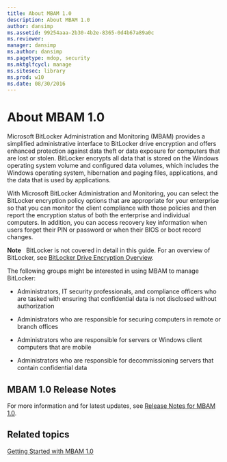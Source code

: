 ```yaml
---
title: About MBAM 1.0
description: About MBAM 1.0
author: dansimp
ms.assetid: 99254aaa-2b30-4b2e-8365-0d4b67a89a0c
ms.reviewer: 
manager: dansimp
ms.author: dansimp
ms.pagetype: mdop, security
ms.mktglfcycl: manage
ms.sitesec: library
ms.prod: w10
ms.date: 08/30/2016
---
```



# About MBAM 1.0


Microsoft BitLocker Administration and Monitoring (MBAM) provides a simplified administrative interface to BitLocker drive encryption and offers enhanced protection against data theft or data exposure for computers that are lost or stolen. BitLocker encrypts all data that is stored on the Windows operating system volume and configured data volumes, which includes the Windows operating system, hibernation and paging files, applications, and the data that is used by applications.

With Microsoft BitLocker Administration and Monitoring, you can select the BitLocker encryption policy options that are appropriate for your enterprise so that you can monitor the client compliance with those policies and then report the encryption status of both the enterprise and individual computers. In addition, you can access recovery key information when users forget their PIN or password or when their BIOS or boot record changes.

**Note**  
BitLocker is not covered in detail in this guide. For an overview of BitLocker, see [BitLocker Drive Encryption Overview](https://go.microsoft.com/fwlink/p/?LinkId=225013).

 

The following groups might be interested in using MBAM to manage BitLocker:

-   Administrators, IT security professionals, and compliance officers who are tasked with ensuring that confidential data is not disclosed without authorization

-   Administrators who are responsible for securing computers in remote or branch offices

-   Administrators who are responsible for servers or Windows client computers that are mobile

-   Administrators who are responsible for decommissioning servers that contain confidential data

## MBAM 1.0 Release Notes


For more information and for latest updates, see [Release Notes for MBAM 1.0](release-notes-for-mbam-10.md).

## Related topics


[Getting Started with MBAM 1.0](getting-started-with-mbam-10.md)

 

 





